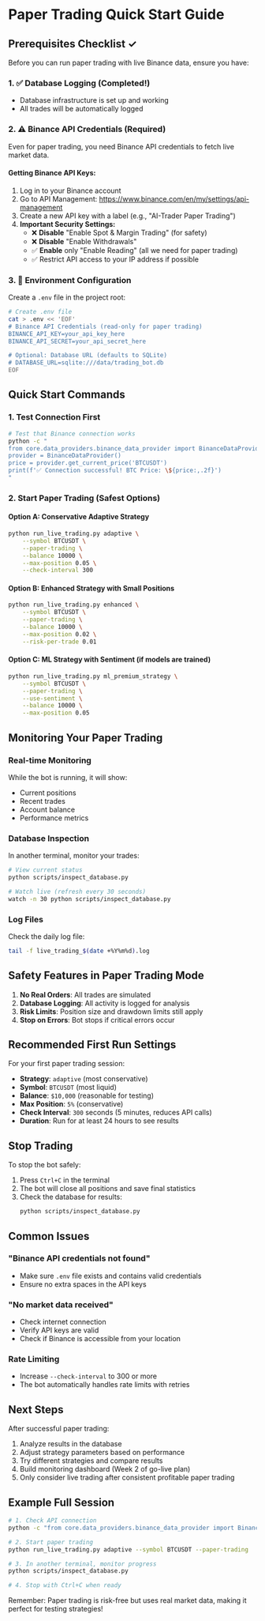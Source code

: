 # Paper Trading Quick Start Guide

## Prerequisites Checklist ✓

Before you can run paper trading with live Binance data, ensure you have:

### 1. ✅ Database Logging (Completed!)
- Database infrastructure is set up and working
- All trades will be automatically logged

### 2. ⚠️ Binance API Credentials (Required)
Even for paper trading, you need Binance API credentials to fetch live market data.

#### Getting Binance API Keys:
1. Log in to your Binance account
2. Go to API Management: https://www.binance.com/en/my/settings/api-management
3. Create a new API key with a label (e.g., "AI-Trader Paper Trading")
4. **Important Security Settings:**
   - ❌ **Disable** "Enable Spot & Margin Trading" (for safety)
   - ❌ **Disable** "Enable Withdrawals"
   - ✅ **Enable** only "Enable Reading" (all we need for paper trading)
   - ✅ Restrict API access to your IP address if possible

### 3. 📝 Environment Configuration

Create a `.env` file in the project root:

```bash
# Create .env file
cat > .env << 'EOF'
# Binance API Credentials (read-only for paper trading)
BINANCE_API_KEY=your_api_key_here
BINANCE_API_SECRET=your_api_secret_here

# Optional: Database URL (defaults to SQLite)
# DATABASE_URL=sqlite:///data/trading_bot.db
EOF
```

## Quick Start Commands

### 1. Test Connection First
```bash
# Test that Binance connection works
python -c "
from core.data_providers.binance_data_provider import BinanceDataProvider
provider = BinanceDataProvider()
price = provider.get_current_price('BTCUSDT')
print(f'✅ Connection successful! BTC Price: \${price:,.2f}')
"
```

### 2. Start Paper Trading (Safest Options)

#### Option A: Conservative Adaptive Strategy
```bash
python run_live_trading.py adaptive \
    --symbol BTCUSDT \
    --paper-trading \
    --balance 10000 \
    --max-position 0.05 \
    --check-interval 300
```

#### Option B: Enhanced Strategy with Small Positions
```bash
python run_live_trading.py enhanced \
    --symbol BTCUSDT \
    --paper-trading \
    --balance 10000 \
    --max-position 0.02 \
    --risk-per-trade 0.01
```

#### Option C: ML Strategy with Sentiment (if models are trained)
```bash
python run_live_trading.py ml_premium_strategy \
    --symbol BTCUSDT \
    --paper-trading \
    --use-sentiment \
    --balance 10000 \
    --max-position 0.05
```

## Monitoring Your Paper Trading

### Real-time Monitoring
While the bot is running, it will show:
- Current positions
- Recent trades
- Account balance
- Performance metrics

### Database Inspection
In another terminal, monitor your trades:
```bash
# View current status
python scripts/inspect_database.py

# Watch live (refresh every 30 seconds)
watch -n 30 python scripts/inspect_database.py
```

### Log Files
Check the daily log file:
```bash
tail -f live_trading_$(date +%Y%m%d).log
```

## Safety Features in Paper Trading Mode

1. **No Real Orders**: All trades are simulated
2. **Database Logging**: All activity is logged for analysis
3. **Risk Limits**: Position size and drawdown limits still apply
4. **Stop on Errors**: Bot stops if critical errors occur

## Recommended First Run Settings

For your first paper trading session:
- **Strategy**: `adaptive` (most conservative)
- **Symbol**: `BTCUSDT` (most liquid)
- **Balance**: `$10,000` (reasonable for testing)
- **Max Position**: `5%` (conservative)
- **Check Interval**: `300` seconds (5 minutes, reduces API calls)
- **Duration**: Run for at least 24 hours to see results

## Stop Trading

To stop the bot safely:
1. Press `Ctrl+C` in the terminal
2. The bot will close all positions and save final statistics
3. Check the database for results:
   ```bash
   python scripts/inspect_database.py
   ```

## Common Issues

### "Binance API credentials not found"
- Make sure `.env` file exists and contains valid credentials
- Ensure no extra spaces in the API keys

### "No market data received"
- Check internet connection
- Verify API keys are valid
- Check if Binance is accessible from your location

### Rate Limiting
- Increase `--check-interval` to 300 or more
- The bot automatically handles rate limits with retries

## Next Steps

After successful paper trading:
1. Analyze results in the database
2. Adjust strategy parameters based on performance
3. Try different strategies and compare results
4. Build monitoring dashboard (Week 2 of go-live plan)
5. Only consider live trading after consistent profitable paper trading

## Example Full Session

```bash
# 1. Check API connection
python -c "from core.data_providers.binance_data_provider import BinanceDataProvider; print('API OK')"

# 2. Start paper trading
python run_live_trading.py adaptive --symbol BTCUSDT --paper-trading

# 3. In another terminal, monitor progress
python scripts/inspect_database.py

# 4. Stop with Ctrl+C when ready
```

Remember: Paper trading is risk-free but uses real market data, making it perfect for testing strategies! 